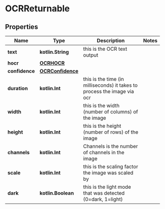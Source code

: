 
# OCRReturnable

## Properties
Name | Type | Description | Notes
------------ | ------------- | ------------- | -------------
**text** | **kotlin.String** | this is the OCR text output | 
**hocr** | [**OCRHOCR**](OCRHOCR) |  | 
**confidence** | [**OCRConfidence**](OCRConfidence) |  | 
**duration** | **kotlin.Int** | this is the time (in milliseconds) it takes to process the image via ocr | 
**width** | **kotlin.Int** | this is the width (number of columns) of the image | 
**height** | **kotlin.Int** | this is the height (number of rows) of the image | 
**channels** | **kotlin.Int** | Channels is the number of channels in the image | 
**scale** | **kotlin.Int** | this is the scaling factor the image was scaled by | 
**dark** | **kotlin.Boolean** | this is the light mode that was detected (0&#x3D;dark, 1&#x3D;light) | 



